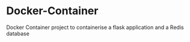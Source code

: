 # Docker-Container
Docker Container project to containerise a flask application and a Redis database
